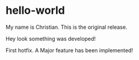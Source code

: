 # hello-world

My name is Christian. This is the original release.


Hey look something was developed!

First hotfix.
A Major feature has been implemented!

